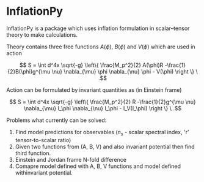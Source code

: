 
# InflationPy


InflationPy is a package which uses inflation formulation in scalar–tensor theory to make calculations.

Theory contains three free functions $A(\phi)$, $B(\phi)$ and $V(\phi)$ which are used in action

$$ S = \int d^4x \sqrt{-g} \left\{ \frac{M_p^2}{2} A(\phi)R  -\frac{1}{2}B(\phi)g^{\mu \nu} \nabla_{\mu} \phi \nabla_{\nu} \phi -  V(\phi)  \right \} \ .$$

Action can be formulated by invariant quantities as (in Einstein frame)

$$ S = \int d^4x \sqrt{-g} \left\{ \frac{M_p^2}{2} R  -\frac{1}{2}g^{\mu \nu} \nabla_{\mu} I_\phi \nabla_{\nu} I_\phi -  I_V(I_\phi)  \right \} \ .$$

Problems what currently can be solved:

1. Find model predictions for observables ($n_s$ - scalar spectral index, 'r' tensor-to-scalar ratio)
2. Given two functions from (A, B, V) and also invariant potential then find third function.
3. Einstein and Jordan frame N-fold difference
4. Comapre model defined with A, B, V functions and model defined withinvariant potential.